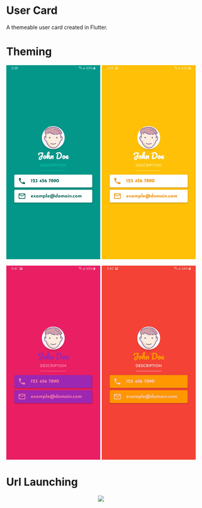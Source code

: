 # User Card
A themeable user card created in Flutter.

# Theming
<p align="center">
  <img src="showcase/teal.jpg" width="250"> <img src="showcase/amber.jpg" width="250">   
</p>  
<p align="center">
  <img src="showcase/pink.jpg" width="250"> <img src="showcase/red.jpg" width="250">   
</p>  

# Url Launching
<p align="center">
  <img src="showcase/launcher.gif" width="250">
</p>
